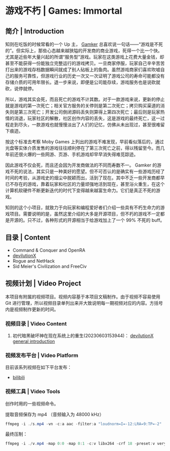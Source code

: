 # 游戏不朽 | Games: Immortal

## 简介 | Introduction

知则在吃饭的时候常看的一个 Up 主， [Gamker](https://space.bilibili.com/13297724) 总喜欢说一句话——“游戏是不死的”。但实际上，那些心态越来越狭隘的开发商的商业游戏，死得一个比一个快。尤其是近些年大量兴起的所谓“服务型”游戏。玩家在这类游戏上花费大量金钱，却甚至不能获得一份能独立完整运行的游戏拷贝。一旦商家停服，玩家自己辛辛苦苦打出来的游戏存档数据瞬间就成了别人砧板上的鱼肉。虽然游戏商家们喜欢吹嘘自己的服务可靠性，但游戏行业的历史一次又一次证明了游戏公司的寿命可能都没有存储介质的可用年限长。退一步来说，即便是公司能存续，游戏服务也是说砍就砍，说停就停。

所以，游戏其实会死，而且死亡的游戏不计其数。对于一款游戏来说，更新的停止就是游戏的第一次死亡；相关官方服务的关停则是第二次死亡；拷贝购买渠道的消失则是第三次死亡；开发公司倒闭源码丢失则算得上第四次死亡；最后则是玩家热情的消退，玩家社区的解散，社区创作内容的丢失，这是游戏的最终死亡，这一过程走到尽头，一款游戏也就慢慢淡出了人们的记忆，仿佛从未出现过，甚至很难留下痕迹。

按这个标准去考察 Moby Games 上列出的游戏不难发现，早前看似落后的，通过光盘等实体介质发售的游戏往往顺利停在了第三次死亡之前，得以残留至今。而几年前还很火爆的一些网游、页游、手机游戏却早早消失得难觅踪迹。

因此游戏不仅会死，而且还会因为开发商做法的不同而寿数不一。 Gamker 的游戏不死的说法，其实只是一种美好的愿望。但不可否认的是确实有一些游戏历经了时间的考验，从游戏史的烟尘中脱颖而出，活到了现在。其中不乏一些开发商都早已不存在的游戏，靠着玩家和社区的力量顽强地活到现在，甚至浴火重生，在这个计算机软硬件不断更新迭代的时代下变得越来越富生命力。它们是真正不死的游戏。

知则的这个小项目，就致力于向玩家和编程爱好者们介绍一些具有不朽生命力的游戏项目。需要说明的是，虽然这里介绍的大多是开源项目，但不朽的游戏不一定都是开源的。只不过，各种形式的开源相当于给游戏加上了一个 99%  不死的 buff。

## 目录 | Content

* Command & Conquer and OpenRA
* [devilutionX](./devilutionX.md)
* Rogue and NetHack
* Sid Meier's Civilization and FreeCiv

## 视频计划 | Video Project

本项目有附属的视频项目。视频内容基于本项目文稿制作。由于视频不容易使用 Git 进行管理，所以视频目录单列出来并大致说明每一期视频对应的内容。方括号内是视频制作更新的时间。

### 视频目录 | Video Content

1. 初代暗黑破坏神在现在系统上的重生(20230603153944)： [devilutionX general introduction](./devilutionX/GeneralIntroduction.md)

### 视频发布平台 | Video Platform

目前该系列视频在如下平台发布：

* [bilibili](https://www.bilibili.com/video/BV1h24y1P795/)

### 视频工具 | Video Tools

创作时用的一些视频命令。

提取音频保存为 mp4 （音频输入为 48000 kHz）

```powershell
ffmpeg -i ./s.mp4 -vn -c:a aac -filter:a "loudnorm=I=-12:LRA=9:TP=-2" ./voice.mp4
```

最终压制：

```powershell
ffmpeg -i ./v.mp4 -map 0:0 -map 0:1 -c:v libx264 -crf 18 -preset:v veryslow -profile:v high -c:a copy -metadata:s:v:0 'language=zho' -metadata:s:a:0 'language=zho' ./out.mkv  
```
